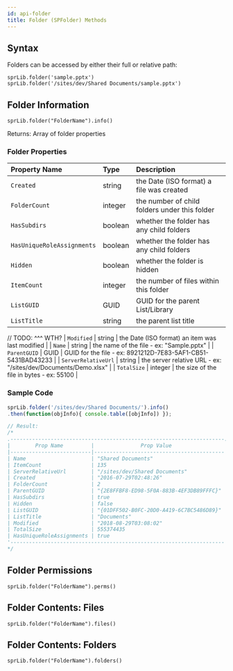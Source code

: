 ```yaml
---
id: api-folder
title: Folder (SPFolder) Methods
---
```


## Syntax
Folders can be accessed by either their full or relative path:  

`sprLib.folder('sample.pptx')`  
`sprLib.folder('/sites/dev/Shared Documents/sample.pptx')`  



## Folder Information
`sprLib.folder("FolderName").info()`

Returns: Array of folder properties

### Folder Properties
| Property Name            | Type     | Description                                                      |
| :----------------------- | :------- | :--------------------------------------------------------------- |
| `Created`                | string   | the Date (ISO format) a file was created                         |
| `FolderCount`            | integer  | the number of child folders under this folder                    |
| `HasSubdirs`             | boolean  | whether the folder has any child folders                         |
| `HasUniqueRoleAssignments`| boolean | whether the folder has any child folders                         |
| `Hidden`                 | boolean  | whether the folder is hidden                                     |
| `ItemCount`              | integer  | the number of files within this folder                           |
| `ListGUID`               | GUID     | GUID for the parent List/Library                                 |
| `ListTitle`              | string   | the parent list title                  |
// TODO: ^^^ WTH?
| `Modified`               | string   | the Date (ISO format) an item was last modified                  |
| `Name`                   | string   | the name of the file - ex: "Sample.pptx"                         |
| `ParentGUID`             | GUID     | GUID for the file - ex: 8921212D-7E83-5AF1-CB51-5431BAD43233     |
| `ServerRelativeUrl`      | string   | the server relative URL - ex: "/sites/dev/Documents/Demo.xlsx"   |
| `TotalSize`              | integer  | the size of the file in bytes - ex: 55100                        |

### Sample Code
```javascript
sprLib.folder('/sites/dev/Shared Documents/').info()
.then(function(objInfo){ console.table([objInfo]) });

// Result:
/*
.---------------------------------------------------------------------.
|        Prop Name         |               Prop Value                 |
|--------------------------|------------------------------------------|
| Name                     | "Shared Documents"                       |
| ItemCount                | 135                                      |
| ServerRelativeUrl        | "/sites/dev/Shared Documents"            |
| Created                  | "2016-07-29T02:48:26"                    |
| FolderCount              | 2                                        |
| ParentGUID               | "{2E8FFBF8-ED98-5F0A-883B-4EF3DB89FFFC}" |
| HasSubdirs               | true                                     |
| Hidden                   | false                                    |
| ListGUID                 | "{01DFF502-B0FC-20D0-A419-6C7BC5486D89}" |
| ListTitle                | "Documents"                              |
| Modified                 | "2018-08-29T03:08:02"                    |
| TotalSize                | 555374435                                |
| HasUniqueRoleAssignments | true                                     |
'---------------------------------------------------------------------'
*/
```

## Folder Permissions
`sprLib.folder("FolderName").perms()`


## Folder Contents: Files
`sprLib.folder("FolderName").files()`


## Folder Contents: Folders
`sprLib.folder("FolderName").folders()`
